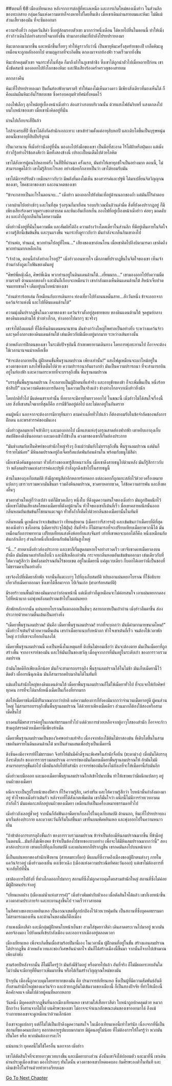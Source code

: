 ##ตอนที่ 68 เมืองเทียนเหอ
หลังจากการต่อสู้ที่ทะเลเหนือ และการเกิดใหม่ของเมิ่งฮ่าว ในส่วนลึกของทะเลสาบ กลุ่มควันแห่งความตายก็จางหายไปโดยสิ้นเชิง เมื่อเขาเดินผ่านสายลมและหิมะ ไม่มีแม้ส่วนเสี้ยวของมัน ที่จะซึมออกมา

ความจริงที่ว่า กลุ่มควันสีดำ ซึ่งอยู่ล้อมรอบตัวเขา มากกว่าหนึ่งเดือน ได้หายไปสิ้นในตอนนี้ ทำให้เมิ่งฮ่าวก้าวเดินไปอย่างสบายใจมากยิ่งขึ้น ท่ามกลางหิมะที่กำลังโปรยปรายลงมา

หิมะตกลงมามากขึ้น และหนักขึ้นเรื่อยๆ ทำให้ดูราวกับว่านี่ เป็นพายุหิมะครั้งสุดท้ายของปี เกล็ดหิมะดูเหมือนจะถูกผลักออกไป ตามฤดูกาลที่จะเกิดขึ้น ตกลงมาจากท้องฟ้า รวดเร็วมากยิ่งขึ้น

หิมะปกคลุมตัวเขา จนกระทั่งในที่สุด ก็มาถึงถ้ำในภูเขาต้าชิง ซึ่งเขาได้ถูกนำตัวไปเมื่อหลายปีก่อน เขานั่งขัดสมาธิ มองออกไปยังโลกของหิมะ และฟังเสียงร้องคร่ำครวญของสายลม

ตกกลางคืน

หิมะที่โปรยปรายลงมา ปิดกั้นท้องฟ้ายามราตรี ทำให้มองไม่เห็นดวงดาว มีเพียงสิ่งเดียวที่มองเห็นได้ ก็คือแผ่นผืนหิมะอันไร้ขอบเขต ซึ่งครอบคลุมทิวทัศน์ทั้งหมดไว้

กองไฟเล็กๆ ลุกไหม้อยู่เบื้องหน้าเมิ่งฮ่าว ส่องสว่างรอบบริเวณนั้น ด้วยแสงไฟอันริบหรี่ แสงตกลงไปบนใบหน้าของเขา เมื่อเขานั่งคิดอยู่ที่นั่น

ผ่านไปเกือบจะสี่ปีแล้ว

ใกล้จะครบสี่ปี ที่เขาได้สังกัดสำนักเอกะเทวะ เขาเข้าร่วมตั้งแต่อายุสิบหกปี และเติบโตขึ้นเป็นบุรุษหนุ่ม ตอนนี้เขาอายุยี่สิบปีบริบูรณ์

เป็นเวลานาน ที่เมิ่งฮ่าวนั่งอยู่ที่นั่น มองลงไปยังมือของเขา เป็นมือที่สะอาด ไร้ไฝฝ้าหรือฝุ่นผง แต่เมิ่งฮ่าวก็รู้อย่างไร้ข้อสงสัยว่า มือทั้งสองข้างนี้ เปรอะเปื้อนเต็มไปด้วยโลหิต

เขาได้สังหารผู้คนไปหลายครั้ง ในสี่ปีที่ผ่านมา ครั้งแรก, มันทำให้เขาทุกข์ใจเป็นอย่างมาก ตอนนี้, ไม่สามารถพูดได้ว่า เขาไม่รู้สึกอะไรเลย อย่างน้อยก็กลายเป็นว่า เขาได้ยอมรับมัน 

เขาได้มีการปรับตัว เหมือนราวกับว่า มีพลังที่มองไม่เห็น ของสวรรค์และปฐพี ได้มาเปลี่ยนจิตวิญญาณของเขา, โชคชะตาของเขา และอนาคตของเขา

“ข้าจะกลายเป็นอะไรในตอนจบ…” เมิ่งฮ่าว มองออกไปยังหิมะที่อยู่ด้านนอกของถ้ำ แต่มันก็ไร้คำตอบ

เวลาผ่านไปอย่างช้าๆ และในที่สุด รุ่งอรุณก็มาเยือน รอบบริเวณนั้นล้วนดำมืด สิ่งที่ยังคงปรากฎอยู่ ก็มีเพียงเสียงร้องครวญครางของสายลม และหิมะอันเยือกเย็น กองไฟที่อยู่เบื้องหน้าเมิ่งฮ่าว ค่อยๆ มอดดับลง และถ้ำก็ถูกกลืนกินโดยความมืด

เมิ่งฮ่าวนั่งอยู่ที่นั่นในความมืด และสัมผัสได้ถึง ความอ้างว้างโดดเดี่ยวในส่วนลึก ที่มีอยู่เต็มภายในจิตใจ ความรู้สึกนี้เข้มข้นขึ้น และรุนแรงขึ้น จนกระทั่งดูราวกับว่า มันกำลังจะกลืนกินเขาลงไป

“ท่านพ่อ, ท่านแม่, พวกท่านไปอยู่ที่ไหน…” เสียงของเขาอ่อนโยน เมื่อเขาคิดไปถึงบิดามารดา เขาคิดถึงพวกท่านมากเหลือเกิน

“เจ้าอ้วน, ตอนนี้กำลังทำอะไรอยู่?” เมิ่งฮ่าวถอนหายใจ เมื่อภาพที่ปรากฎขึ้นในจิตใจของเขา เห็นเจ้าอ้วนกำลังถูตะไบฟันของมันอยู่

“ศิษย์พี่หญิงฉื่อ, ศิษย์พี่เฉิน พวกท่านอยู่ในดินแดนด้านใต้…เยี่ยมมาก…” เขามองออกไปยังความมืดยามราตรี ด้านนอกของถ้ำ และมันก็เกือบจะเหมือนว่า เขากำลังมองเห็นดินแดนด้านใต้ สีหน้าเจ็บปวดจนแทบขาดใจ เต็มอยู่บนใบหน้าของเขา

“อ่านตำราร้อยเล่ม ก็เหมือนกับการเดินทาง ท่องเที่ยวไปยังถนนหมื่นสาย…สักวันหนึ่ง ข้าจะออกจากแคว้นจ้าวแห่งนี้ และไปที่ดินแดนด้านใต้” 

ความมุ่งมั่นปรากฎขึ้นในดวงตาของเขา แคว้นจ้าวตั้งอยู่สุดชายขอบ ของดินแดนด้านใต้ จุดศูนย์กลางของดินแดนด้านใต้ ช่างห่างไกล, ห่างออกไปมากๆ ซะจริงๆ

เขาจำได้ถึงแผนที่ ที่ได้เห็นดินแดนหนานซาน มันช่างกว้างใหญ่ไพศาลเป็นอย่างยิ่ง ระหว่างแคว้นจ้าว และจุดกึ่งกลางของดินแดนด้านใต้ เช่นเดียวกับมีเมืองอยู่มากมาย ระหว่างเส้นทางนั้น

ด้วยพลังการฝึกตนของเขา ในระดับปัจจุบันนี้ ถ้าเขาพยายามเดินทาง โดยการพุ่งทะยานไป ก็อาจจะต้องใช้เวลานานจนน่าเหลือเชื่อ

“ข้าจะต้องกลายเป็น ผู้ฝึกตนขั้นพื้นฐานลมปราณ เพียงเท่านั้น!” แสงไฟดูเหมือนจะเผาไหม้อยู่ในดวงตาของเขา แสงไฟซึ่งเต็มไปด้วย ความปรารถนาอันแรงกล้า มันเป็นความปรารถนา ที่จะสามารถบินอยู่ในท้องฟ้า และความกระหายที่จะบรรลุถึงขั้น พื้นฐานลมปราณ

“บรรลุขั้นพื้นฐานลมปราณ ก็จะกลายเป็นผู้ฝึกตนที่แท้จริง และอายุขัยของข้า ก็จะเพิ่มขึ้นเป็น หนึ่งร้อยห้าสิบปี” แนวความคิดของการยืดอายุ ในความเป็นจริงแล้ว ช่างห่างไกลจากเมิ่งฮ่าวยิ่งนัก 

โดยปกติทั่วไป มีแต่คนชราเท่านั้น ที่อยากจะมีอายุยืนยาวออกไป ในขณะนี้ เมิ่งฮ่าวไม่ได้สนใจเรื่องนี้เลย สิ่งที่เขาสนใจมากที่สุดก็คือ การมีชีวิตอยู่ต่อไป และไม่ตกอยู่ในอันตราย

คนผู้หนึ่ง นอกจากจะต้องการมีอายุยืนยาว ตามค่าเฉลี่ยทั่วไปแล้ว ก็ต้องยอมรับในข้อจำกัดของพลังการฝึกตน และพรสวรรค์ของมันเอง

เมิ่งฮ่าวสูดลมหายใจเข้าลึกๆ และมองออกไป เมื่อแสงแห่งรุ่งอรุณสาดส่องฟากฟ้า เขาหยิบเอาถุงเก็บสมบัติของติงซิ่นออกมา และมองเข้าไปข้างใน ดวงตาของเขาก็เริ่มส่องประกาย

“มันช่างสมกับเป็นศิษย์ของสำนักใหญ่จริงๆ ถึงแม้ว่ามันยังไม่บรรลุถึงขั้น พื้นฐานลมปราณ แต่มันก็ร่ำรวยไม่น้อย” มีหินลมปราณอยู่ถึงเจ็ดหรือแปดพันก้อนด้านใน พร้อมกับธนูไม้สีดำ

เมื่อเขาดึงคันธนูออกมา ทั่วทั้งร่างของเขารู้สึกหนาวเย็น เมื่อเขาดึงสายธนูไปด้านหลัง มันก็รู้สึกราวกับว่า พลังลมปราณแห่งสวรรค์และปฐพี กำลังถูกดึงเข้าไปในสายธนูนี้

ด้านในของถุงเก็บสมบัติ ยังมีลูกธนูสีดำอีกหลายร้อยดอก แต่ละดอกก็ถูกแกะสลักไว้ด้วย เครื่องหมายแปลกๆ เขารวบรวมพวกมันขึ้นมา รวมถึงหินลมปราณ, ขวดยาหลายขวด, โล่ข้อความสารพัน และสิ่งของอื่นๆ

ขวดยาส่วนใหญ่ก็ว่างเปล่า แต่ก็มีขวดเล็กๆ หนึ่งใบ ที่ดึงดูดความสนใจของเมิ่งฮ่าว มันถูกปิดผนึกไว้ เมื่อเขาได้ยินเสียงสดใสของเม็ดยาที่ดังอยู่ด้านใน หัวใจของเขาก็เต้นถี่เร็ว มื่อเขาคลายผนึกนั้นออก กลิ่นหอมอันเข้มข้นก็โชยมาแตะจมูก ทั่วทั้งถ้ำก็เต็มไปด้วยกลิ่นของเม็ดยานั้นในทันที

กลิ่นหอมนี้ ดูเหมือนว่าจะเข้มข้นกว่า เทียนสุ่ยตาน (เม็ดยาวารีสวรรค์) และเข้มข้นกว่าเม็ดยาที่ดีที่สุดของเมิ่งฮ่าว ชงไถตาน (เม็ดยาประจุไต้ฝุ่น) อันที่จริง ก็ไม่สามารถที่จะเปรียบเทียบเม็ดยาพวกนี้ได้ มันเหมือนกับการพยายาม เปรียบเทียบแสงหิ่งห้อยกับแสงจันทร์ เท่าที่เขาพอจะบอกได้ก็คือ หนี่งเหมือนกับต้นกล้าเล็กๆ ส่วนอีกหนึ่งก็เหมือนกับต้นไม้อันสูงใหญ่

“นี่…” สายตาเมิ่งฮ่าวส่องประกาย และเขาก็เริ่มสูดลมหายใจอย่างรวดเร็ว เขาจับขวดเทเม็ดยาลงบนฝ่ามือ มันมีขนาดเท่ากับเล็บนิ้ว และมีสีเหลืองอำพัน กระจายกลิ่นหอมอันเข้มข้นออกมา เช่นเดียวกับที่ให้ความรู้สึกว่า มีพลังลมปราณอันไร้ขอบเขต อยู่ในเม็ดยานี้ แค่ดูแวบเดียว ก็บอกได้เลยว่านี่เป็นของที่ไม่ธรรมดาเป็นอย่างยิ่ง

เขาจ้องไปที่เม็ดยาสักพัก จากนั้นก็แตะเบาๆ ไปที่ถุงเก็บสมบัติ หยิบเอาแผ่นหยกโบราณ ที่ใช้อธิบายเกี่ยวกับเม็ดยาออกมา ซี่งเขาได้ซื้อมาจาก ไป่เจินเก๋อ (ศาลาร้อยสมบัติ)

มีรอยร้าวบนพื้นผิวของมันมากกว่าก่อนหน้านี้ แต่เมิ่งฮ่าวก็ดูเหมือนจะไม่ค่อยสนใจ เอาแผ่นหยกกดลงไปที่หน้าผาก แผ่พุ่งพลังลมปราณเข้าไปในแผ่นหยก

สักพักหลังจากนั้น แผ่นหยกโบราณก็แตกออกเป็นชิ้นๆ สลายกลายเป็นเถ้าถ่าน เมิ่งฺฮ่าวลืมตาขึ้น ส่องประกายด้วยความตื่นเต้นเป็นอย่างยิ่ง

“เม็ดยาพื้นฐานลมปราณ! มันคือ เม็ดยาพื้นฐานลมปราณ! ยากที่จะบอกว่า มันมีค่ามากมายขนาดไหน!” เมิ่งฮ่าวใจเต้นรัวด้วยความตื่นเต้น เขากำเม็ดยาแนบกับหน้าอก หัวใจเขาเต้นถี่เร็ว จนต้องใช้เวลาพักใหญ่ กว่าที่เขาจะเยือกเย็นลงได้

เม็ดยาพื้นฐานลมปราณนี้ คงเป็นหนึ่งในเหตุผลที่ ติงซิ่นไม่ยอมเชื่อว่า มันจะต้องตาย มันเป็นเม็ดยาที่ถูกสร้างขึ้น จากอาจารย์ของมัน และให้มันเป็นของขวัญ เมื่อดูจากการที่มันอยู่ในระดับเก้า ของการรวบรวมลมปราณ 

ถ้ามันโชคดีอีกเพียงเล็กน้อย มันก็จะสามารถบรรลุถึง พื้นฐานลมปราณได้ในไม่ช้า มันเก็บเม็ดยานี้ไว้ติดตัว เผื่อกรณีฉุกเฉิน มันก็สามารถหยิบมากินได้ในทันที

แม้แต่ในสำนักใหญ่ของดินแดนด้านใต้ เม็ดยาพื้นฐานลมปราณก็ไม่ใช่เม็ดยาทั่วไป ที่จะแจกให้กับศิษย์ทุกคน การที่จะได้มาสักหนึ่งเม็ดเป็นเรื่องที่ยากมาก 

ต่อให้เม็ดยาชนิดนี้มีปริมาณมากกว่าปกติ แต่ความต้องการก็ยังคงมีมากกว่าจำนวนเม็ดยาอยู่ดี ผู้คนส่วนใหญ่ ไม่สามารถบรรลุถึงขั้นพื้นฐานลมปราณ ได้ด้วยยาเพียงเม็ดเดียว ส่วนมากก็ต้องใช้สองหรือสามเม็ดขึ้นไป 

บางคนที่มีพรสวรรค์อยู่ในเกณฑ์ธรรมดาทั่วไป แต่ด้วยการช่วยเหลือจากผู้อาวุโสของสำนัก ก็อาจจะก้าวข้ามอุปสรรคด้วยเม็ดยานี้เพียงห้าเม็ด

เม็ดยาพื้นฐานลมปราณเป็นของวิเศษอย่างแท้จริง เนื่องจากต้องใช้ต้นไม้ยาสองต้น ที่เติบโตขึ้นในสามเขตอันตรายในดินแดนด้านใต้ มาเป็นส่วนผสมเพื่อปรุงเป็นเม็ดยานี้

ติงซิ่นคงมีอาจารย์ที่ไม่ธรรมดา จึงทำให้มันมีศักดิ์ฐานะพิเศษในสำนักจื่อยิ่น (ชะตาม่วง) เมื่อมันได้บรรลุถึงระดับเก้า ของการรวบรวมลมปราณ อาจารย์ของมันก็มอบเม็ดยาพื้นฐานลมปราณให้ ถ้ามันไม่มีสามารถบรรลุขั้นต่อไป เมื่อมันกลับไปยังสำนัก อาจารย์ของมันก็คงไม่ลังเลที่จะให้เม็ดยานี้กับมันอีก

เมิ่งฮ่าวแบมือออก และมองเม็ดยาพื้นฐานลมปราณใกล้เข้าไปมากขึ้น ทำให้เขาพบว่ามีผนึกแปลกๆ อยู่บนผิวของเม็ดยา

ผนึกเจาะเป็นรูปใบหน้าของปีศาจ ที่ไร้ความรู้สึก, เคร่งขรึม และให้ความรู้สึกว่า ใบหน้านั้นกำลังมองมาอยู่ หัวใจของเมิ่งฮ่าวเต้นรัว หลังจากที่ได้สังเกตเพิ่มเติม เขาก็มั่นใจว่า ผนึกนี้ไม่มีการร่ายเวทอาคมกำกับไว้ มันแค่แกะสลักอยู่บนผิวของเม็ดยา เหมือนกับเป็นเครื่องหมายธรรมดาทั่วไป

เมิ่งฮ่าวลังเลอยู่ชั่วครู่ จากนั้นก็กัดฟันเอาม็ดยาเก็บลงไปในถุงเก็บสมบัติ ด้านนอก, หิมะที่โปรยปรายลงมาเริ่มส่องประกาย และดวงตะวันก็เริ่มโผล่ขึ้นมา เขายืนบนพัดหยินเหอ และพุ่งออกไปในความหนาวเย็น

“ถ้าข้าต้องการบรรลุถึงขั้นเก้า ของการรวบรวมลมปราณ ข้าจำเป็นต้องมีหินลมปราณมากขึ้น ที่ข้ามีอยู่ในตอนนี้…มันยังไม่เพียงพอ ข้าจำเป็นต้องไปขายของบางอย่าง เพื่อจะได้มีหินลมปราณมากกว่านี้” สองตาส่องประกาย เขาตบไปที่ถุงเก็บสมบัติ และแผ่นหยกก็ปรากฎขึ้น เขากดมันลงไปบนหน้าผาก

นี่เป็นแผ่นหยกของสำนักเฟิงหาน (สายลมยะเยือก) มีแผนที่ซึ่งวาดถึงเมืองของผู้ฝึกตนต่างๆ ภายในแคว้นจ้าวอยู่ เมิ่งฮ่าวมองเห็น ตงเซี่ยวเฉิง (เมืองแห่งความประณีตทิศตะวันออก) แต่เขาไม่ต้องการที่จะกลับไปที่นั้น

เขาต้องการไปยังที่ ที่ห่างไกลออกไปมากๆ สถานที่ซึ่งไม่ถูกควบคุมโดยสามสำนักใหญ่ สถานที่ซึ่งไม่ค่อยมีผู้ฝึกตนประจำอยู่

“เทียนเหอฝาง (เมืองแม่น้ำแห่งสวรรค์)” เมิ่งฮ่าวพึมพำกับตัวเอง เมื่อตัดสินใจได้แล้ว เขาก็เงยหน้าขึ้น ดวงตาสาดประกายจ้า และทะยานสูงขึ้นไป รวดเร็วราวสายลม

ในทิศทางของทะเลหยินเหอ เป็นอาณาเขตที่ถูกปกป้องไว้ด้วยเวทคุ้มกัน เป็นสถานที่ซึ่งบุคคลธรรมดา ไม่สามารถมองเห็น และด้านในของมันก็คือเมือง

กำแพงเมืองสีดำ และมีกลุ่มผู้ฝึกตนใบหน้าเย็นชา สวมใส่ชุดยาวสีดำ เดินลาดตระเวนไปมาอยู่ พวกมันคอยจ้องมอง ไปยังคนที่เข้ากำลังเมือง และออกจากเมืองอยู่ตลอดเวลา

เมืองเทียนเหอ เพิ่งจะเกิดขึ้นเมื่อสามร้อยปีมานี้เอง ในเวลานั้น ผู้ฝึกตนที่อยู่ในขั้น สร้างแกนลมปราณได้ปรากฎขึ้น ด้วยพลังเวทและของวิเศษอันน่าตกใจ มันก็ได้สร้างเมืองนี้ขึ้นมา จากนั้นก็จากไปเข้าฌาณเพียงลำพัง 

สามร้อยปีหลังจากนั้น ก็ไม่มีใครรู้ว่า มันยังมีชีวิตอยู่ หรือตายไปแล้ว อันที่จริง ก็ไม่มีผลกระทบอันใด ไม่ว่ามันจะมีอายุที่ยืนยาวเพิ่มมากขึ้น หรือได้เริ่มสร้างวิญญาณใหม่ของมัน

ปัจจุบัน เมืองนี้ถูกควบคุมโดยทายาทของมัน คือ ปรมาจารย์เทียนเหอ ซึ่งเป็นผู้ที่มีความสัมพันธ์อันดี กับสามสำนักใหญ่ของแคว้นจ้าว และด้วยกฎอันไม่เข้มงวดของเมืองนี้ ก็เป็นสองปัจจัย ที่ทำให้เมืองนี้คึกคักจอแจ เต็มไปด้วยผู้คนที่หลากหลาย

วันหนึ่ง มีบุคคลปรากฎขึ้นที่นอกเมืองเทียนเหอ เขาสวมใส่เสื้อยาวสีดำ ใบหน้าถูกปกคลุมด้วย หมวกปีกกว้าง ซึ่งสานจากไม้ไผ่ บนศีรษะของเขา ไม่อาจจะจำแนกลักษณะเด่นของเขาออกมาได้ ถึงแม้ร่างกายของเขาจะดูเหมือนว่าอ้วนเล็กน้อย

ถึงเขาจะดูแปลกๆ แต่ก็ไม่ได้เป็นเป้าดึงดูดความสนใจ ในเมืองเทียนเหอนี้เท่าไหร่นัก เนื่องจากที่นี่เป็นสถานที่ของคนแปลกๆ หลากหลายรูปแบบมากมาย มีผู้คนอยู่ไม่น้อย ที่ไม่ต้องการให้ใครรู้ว่า พวกมันเป็นใคร หรือ พวกมันต้องการอะไร

แน่นอนว่า บุคคลนี้ไม่ใช่ใครอื่น นอกจาก เมิ่งฮ่าว

เขาได้ตัดสินใจที่จะขายอาวุธเวทบางชิ้น และเม็ดยาบางส่วน ดังนั้นเขาจึงได้ปลอมตัว และมาที่นี่ เขาเดินผ่านประตูเมืองเข้ามา มองไปรอบๆ ทันใดนั้น ดวงตาของเขาก็หดแคบลง ก้มศีรษะลงต่ำในทันที และเดินเข้าไปในร้านด้วยท่าทางเรียบเฉย


[Go To Next Chapter]( ./69.md)